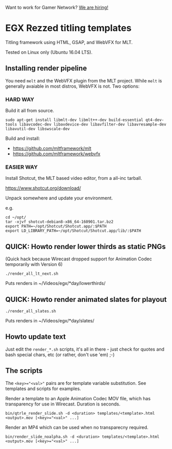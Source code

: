 Want to work for Gamer Network? [We are hiring!](http://www.gamesindustry.biz/jobs/gamer-network)

# EGX Rezzed titling templates

Titling framework using HTML, GSAP, and WebVFX for MLT.

Tested on Linux only (Ubuntu 16.04 LTS).

## Installing render pipeline

You need `melt` and the WebVFX plugin from the MLT project. While `melt` is generally avaiable in most distros, WebVFX is not. Two options:

### HARD WAY

Build it all from source.

```
sudo apt-get install libmlt-dev libmlt++-dev build-essential qt4-dev-tools libavcodec-dev libavdevice-dev libavfilter-dev libavresample-dev libavutil-dev libswscale-dev
```

Build and install:

  - https://github.com/mltframework/mlt
  - https://github.com/mltframework/webvfx

### EASIER WAY

Install Shotcut, the MLT based video editor, from a all-inc tarball.

https://www.shotcut.org/download/

Unpack somewhere and update your environment.

e.g.

```
cd ~/opt/
tar -xjvf shotcut-debian8-x86_64-160901.tar.bz2
export PATH=~/opt/Shotcut/Shotcut.app/:$PATH
export LD_LIBRARY_PATH=~/opt/Shotcut/Shotcut.app/lib/:$PATH
```

## QUICK: Howto render lower thirds as static PNGs

(Quick hack because Wirecast dropped support for Animation Codec temporarily with Version 6)
 
```
./render_all_lt_next.sh
```

Puts renders in ~/Videos/egx/*day/lowerthirds/

## QUICK: Howto render animated slates for playout

```
./render_all_slates.sh
```

Puts renders in ~/Videos/egx/*day/slates/

## Howto update text

Just edit the `render_*.sh` scripts, it's all in there - just check for quotes and bash special chars, etc (or rather, don't use 'em) ;-)

## The scripts

The `<key>="<val>"` pairs are for template variable substitution. See templates and scripts for examples.

Render a template to an Apple Animation Codec MOV file, which has transparency for use in Wirecast. Duration is seconds.

```
bin/qtrle_render_slide.sh -d <duration> templates/<template>.html <output>.mov [<key>="<val>" ...]
```

Render an MP4 which can be used when no transparecny required.
```
bin/render_slide_noalpha.sh -d <duration> templates/<template>.html <output>.mov [<key>="<val>" ...]
```





